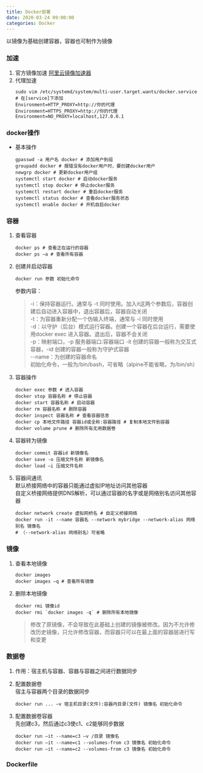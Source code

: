 ```yaml
---
title: Docker部署
date: 2020-03-24 09:00:00
categories: Docker
---
```

以镜像为基础创建容器，容器也可制作为镜像

### 加速
1. 官方镜像加速
[阿里云镜像加速器](https://cr.console.aliyun.com/cn-hangzhou/instances/mirrors)
2. 代理加速
   ```
   sudo vim /etc/systemd/system/multi-user.target.wants/docker.service
   # 在[service]下添加
   Environment=HTTP_PROXY=http://你的代理
   Environment=HTTPS_PROXY=http://你的代理
   Environment=NO_PROXY=localhost,127.0.0.1
   ```

### docker操作
- 基本操作
   ```
   gpasswd -a 用户名 docker # 添加用户到组
   groupadd docker # 报错没有docker用户时，要创建docker用户
   newgrp docker # 更新docker用户组
   systemctl start docker # 启动docker服务
   systemctl stop docker # 停止docker服务
   systemctl restart docker # 重启docker服务
   systemctl status docker # 查看docker服务状态
   systemctl enable docker # 开机自启docker
   ```

### 容器
1. 查看容器
   ```
   docker ps # 查看正在运行的容器
   docker ps –a # 查看所有容器
   ```

2. 创建并启动容器
   ```
   docker run 参数 初始化命令
   ```
   参数内容：
   >-i：保持容器运行。通常与 -t 同时使用。加入it这两个参数后，容器创建后自动进入容器中，退出容器后，容器自动关闭  
    -t：为容器重新分配一个伪输入终端，通常与 -i 同时使用  
    -d：以守护（后台）模式运行容器。创建一个容器在后台运行，需要使用docker exec 进入容器。退出后，容器不会关闭  
    -p：映射端口，-p 服务器端口:容器端口
    -it 创建的容器一般称为交互式容器，-id 创建的容器一般称为守护式容器  
    --name：为创建的容器命名  
    初始化命令，一般为/bin/bash，可省略（alpine不能省略，为/bin/sh）
3. 容器操作
   ```
   docker exec 参数 # 进入容器
   docker stop 容器名称 # 停止容器
   docker start 容器名称 # 启动容器
   docker rm 容器名称 # 删除容器
   docker inspect 容器名称 # 查看容器信息
   docker cp 本地文件路径 容器id或全称:容器路径 # 复制本地文件到容器
   docker volume prune # 删除所有无用数据卷
   ```

4. 容器转为镜像
   ```
   docker commit 容器id 新镜像名
   docker save -o 压缩文件名称 新镜像名
   docker load –i 压缩文件名称
   ```
5. 容器间通讯  
默认桥接网络中的容器只能通过虚拟IP地址访问其他容器  
自定义桥接网络提供DNS解析，可以通过容器的名字或是网络别名访问其他容器
   ```
   docker network create 虚拟网桥名 # 自定义桥接网络
   docker run -it --name 容器名 --network mybridge --network-alias 网络别名 镜像名
   # （--network-alias 网络别名）可省略
   ```

### 镜像
1. 查看本地镜像
   ```
   docker images
   docker images –q # 查看所有镜像
   ```

2. 删除本地镜像
   ```
   docker rmi 镜像id
   docker rmi `docker images -q` # 删除所有本地镜像
   ```
   >修改了原镜像，不会导致在此基础上创建的镜像被修改。因为不允许修改历史镜像，只允许修改容器，而容器只可以在最上面的容器层进行写和变更

### 数据卷
1. 作用：宿主机与容器、容器与容器之间进行数据同步

2. 配置数据卷  
宿主与容器两个目录的数据同步
   ```
   docker run ... –v 宿主机目录(文件):容器内目录(文件) 镜像名 初始化命令
   ```

3. 配置数据卷容器  
先创建c3，然后通过c3使c1、c2能够同步数据
   ```
   docker run –it --name=c3 –v /目录 镜像名
   docker run –it --name=c1 --volumes-from c3 镜像名 初始化命令
   docker run –it --name=c2 --volumes-from c3 镜像名 初始化命令
   ```

### Dockerfile
